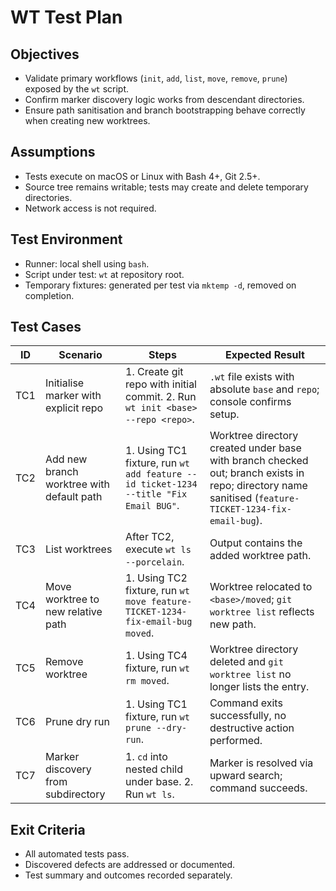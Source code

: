 # WT Test Plan

## Objectives
- Validate primary workflows (`init`, `add`, `list`, `move`, `remove`, `prune`) exposed by the `wt` script.
- Confirm marker discovery logic works from descendant directories.
- Ensure path sanitisation and branch bootstrapping behave correctly when creating new worktrees.

## Assumptions
- Tests execute on macOS or Linux with Bash 4+, Git 2.5+.
- Source tree remains writable; tests may create and delete temporary directories.
- Network access is not required.

## Test Environment
- Runner: local shell using `bash`.
- Script under test: `wt` at repository root.
- Temporary fixtures: generated per test via `mktemp -d`, removed on completion.

## Test Cases

| ID | Scenario | Steps | Expected Result |
| -- | -------- | ----- | ---------------- |
| TC1 | Initialise marker with explicit repo | 1. Create git repo with initial commit. 2. Run `wt init <base> --repo <repo>`. | `.wt` file exists with absolute `base` and `repo`; console confirms setup. |
| TC2 | Add new branch worktree with default path | 1. Using TC1 fixture, run `wt add feature --id ticket-1234 --title "Fix Email BUG"`. | Worktree directory created under base with branch checked out; branch exists in repo; directory name sanitised (`feature-TICKET-1234-fix-email-bug`). |
| TC3 | List worktrees | After TC2, execute `wt ls --porcelain`. | Output contains the added worktree path. |
| TC4 | Move worktree to new relative path | 1. Using TC2 fixture, run `wt move feature-TICKET-1234-fix-email-bug moved`. | Worktree relocated to `<base>/moved`; `git worktree list` reflects new path. |
| TC5 | Remove worktree | 1. Using TC4 fixture, run `wt rm moved`. | Worktree directory deleted and `git worktree list` no longer lists the entry. |
| TC6 | Prune dry run | 1. Using TC1 fixture, run `wt prune --dry-run`. | Command exits successfully, no destructive action performed. |
| TC7 | Marker discovery from subdirectory | 1. `cd` into nested child under base. 2. Run `wt ls`. | Marker is resolved via upward search; command succeeds. |

## Exit Criteria
- All automated tests pass.
- Discovered defects are addressed or documented.
- Test summary and outcomes recorded separately.
